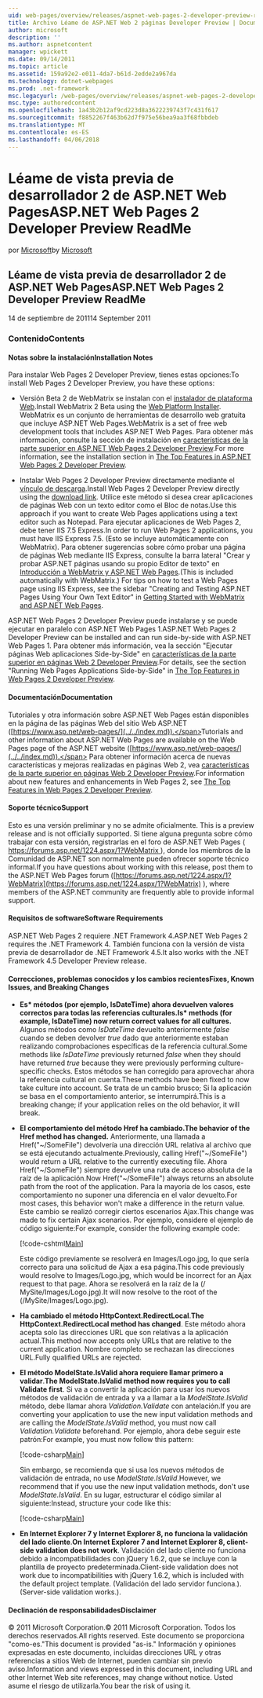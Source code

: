 ```yaml
---
uid: web-pages/overview/releases/aspnet-web-pages-2-developer-preview-readme
title: Archivo Léame de ASP.NET Web 2 páginas Developer Preview | Documentos de Microsoft
author: microsoft
description: ''
ms.author: aspnetcontent
manager: wpickett
ms.date: 09/14/2011
ms.topic: article
ms.assetid: 159a92e2-e011-4da7-b61d-2edde2a967da
ms.technology: dotnet-webpages
ms.prod: .net-framework
msc.legacyurl: /web-pages/overview/releases/aspnet-web-pages-2-developer-preview-readme
msc.type: authoredcontent
ms.openlocfilehash: 1a43b2b12af9cd223d8a3622239743f7c431f617
ms.sourcegitcommit: f8852267f463b62d7f975e56bea9aa3f68fbbdeb
ms.translationtype: MT
ms.contentlocale: es-ES
ms.lasthandoff: 04/06/2018
---
```

<a name="aspnet-web-pages-2-developer-preview-readme"></a><span data-ttu-id="3c04e-102">Léame de vista previa de desarrollador 2 de ASP.NET Web Pages</span><span class="sxs-lookup"><span data-stu-id="3c04e-102">ASP.NET Web Pages 2 Developer Preview ReadMe</span></span>
====================
<span data-ttu-id="3c04e-103">por [Microsoft](https://github.com/microsoft)</span><span class="sxs-lookup"><span data-stu-id="3c04e-103">by [Microsoft](https://github.com/microsoft)</span></span>

## <a name="aspnet-web-pages-2-developer-preview-readme"></a><span data-ttu-id="3c04e-104">Léame de vista previa de desarrollador 2 de ASP.NET Web Pages</span><span class="sxs-lookup"><span data-stu-id="3c04e-104">ASP.NET Web Pages 2 Developer Preview ReadMe</span></span>

<span data-ttu-id="3c04e-105">14 de septiembre de 2011</span><span class="sxs-lookup"><span data-stu-id="3c04e-105">14 September 2011</span></span>

### <a name="contents"></a><span data-ttu-id="3c04e-106">Contenido</span><span class="sxs-lookup"><span data-stu-id="3c04e-106">Contents</span></span>

#### <a id="_Toc303701284"></a>  <span data-ttu-id="3c04e-107">Notas sobre la instalación</span><span class="sxs-lookup"><span data-stu-id="3c04e-107">Installation Notes</span></span>

<span data-ttu-id="3c04e-108">Para instalar Web Pages 2 Developer Preview, tienes estas opciones:</span><span class="sxs-lookup"><span data-stu-id="3c04e-108">To install Web Pages 2 Developer Preview, you have these options:</span></span>

- <span data-ttu-id="3c04e-109">Versión Beta 2 de WebMatrix se instalan con el [instalador de plataforma Web](https://go.microsoft.com/fwlink/?LinkId=226883).</span><span class="sxs-lookup"><span data-stu-id="3c04e-109">Install WebMatrix 2 Beta using the [Web Platform Installer](https://go.microsoft.com/fwlink/?LinkId=226883).</span></span> <span data-ttu-id="3c04e-110">WebMatrix es un conjunto de herramientas de desarrollo web gratuita que incluye ASP.NET Web Pages.</span><span class="sxs-lookup"><span data-stu-id="3c04e-110">WebMatrix is a set of free web development tools that includes ASP.NET Web Pages.</span></span> <span data-ttu-id="3c04e-111">Para obtener más información, consulte la sección de instalación en [características de la parte superior en ASP.NET Web Pages 2 Developer Preview](https://go.microsoft.com/fwlink/?LinkID=227824).</span><span class="sxs-lookup"><span data-stu-id="3c04e-111">For more information, see the installation section in [The Top Features in ASP.NET Web Pages 2 Developer Preview](https://go.microsoft.com/fwlink/?LinkID=227824).</span></span>

- <span data-ttu-id="3c04e-112">Instalar Web Pages 2 Developer Preview directamente mediante el [vínculo de descarga](https://go.microsoft.com/fwlink/?LinkID=226335).</span><span class="sxs-lookup"><span data-stu-id="3c04e-112">Install Web Pages 2 Developer Preview directly using the [download link](https://go.microsoft.com/fwlink/?LinkID=226335).</span></span> <span data-ttu-id="3c04e-113">Utilice este método si desea crear aplicaciones de páginas Web con un texto editor como el Bloc de notas.</span><span class="sxs-lookup"><span data-stu-id="3c04e-113">Use this approach if you want to create Web Pages applications using a text editor such as Notepad.</span></span> <span data-ttu-id="3c04e-114">Para ejecutar aplicaciones de Web Pages 2, debe tener IIS 7.5 Express.</span><span class="sxs-lookup"><span data-stu-id="3c04e-114">In order to run Web Pages 2 applications, you must have IIS Express 7.5.</span></span> <span data-ttu-id="3c04e-115">(Esto se incluye automáticamente con WebMatrix). Para obtener sugerencias sobre cómo probar una página de páginas Web mediante IIS Express, consulte la barra lateral "Crear y probar ASP.NET páginas usando su propio Editor de texto" en [Introducción a WebMatrix y ASP.NET Web Pages](https://go.microsoft.com/fwlink/?LinkId=202889).</span><span class="sxs-lookup"><span data-stu-id="3c04e-115">(This is included automatically with WebMatrix.) For tips on how to test a Web Pages page using IIS Express, see the sidebar "Creating and Testing ASP.NET Pages Using Your Own Text Editor" in [Getting Started with WebMatrix and ASP.NET Web Pages](https://go.microsoft.com/fwlink/?LinkId=202889).</span></span>

<span data-ttu-id="3c04e-116">ASP.NET Web Pages 2 Developer Preview puede instalarse y se puede ejecutar en paralelo con ASP.NET Web Pages 1.</span><span class="sxs-lookup"><span data-stu-id="3c04e-116">ASP.NET Web Pages 2 Developer Preview can be installed and can run side-by-side with ASP.NET Web Pages 1.</span></span> <a id="a"></a><span data-ttu-id="3c04e-117">Para obtener más información, vea la sección "Ejecutar páginas Web aplicaciones Side-by-Side" en [características de la parte superior en páginas Web 2 Developer Preview](https://go.microsoft.com/fwlink/?LinkID=227824).</span><span class="sxs-lookup"><span data-stu-id="3c04e-117">For details, see the section "Running Web Pages Applications Side-by-Side" in [The Top Features in Web Pages 2 Developer Preview](https://go.microsoft.com/fwlink/?LinkID=227824).</span></span>

#### <a id="_Toc303701285"></a>  <span data-ttu-id="3c04e-118">Documentación</span><span class="sxs-lookup"><span data-stu-id="3c04e-118">Documentation</span></span>

<span data-ttu-id="3c04e-119">Tutoriales y otra información sobre ASP.NET Web Pages están disponibles en la página de las páginas Web del sitio Web ASP.NET ([https://www.asp.net/web-pages/](../../index.md)).</span><span class="sxs-lookup"><span data-stu-id="3c04e-119">Tutorials and other information about ASP.NET Web Pages are available on the Web Pages page of the ASP.NET website ([https://www.asp.net/web-pages/](../../index.md)).</span></span> <span data-ttu-id="3c04e-120">Para obtener información acerca de nuevas características y mejoras realizadas en páginas Web 2, vea [características de la parte superior en páginas Web 2 Developer Preview](https://go.microsoft.com/fwlink/?LinkID=227824).</span><span class="sxs-lookup"><span data-stu-id="3c04e-120">For information about new features and enhancements in Web Pages 2, see [The Top Features in Web Pages 2 Developer Preview](https://go.microsoft.com/fwlink/?LinkID=227824).</span></span>

#### <a id="_Toc303701286"></a>  <span data-ttu-id="3c04e-121">Soporte técnico</span><span class="sxs-lookup"><span data-stu-id="3c04e-121">Support</span></span>

<a id="_Toc209852135"></a><span data-ttu-id="3c04e-122"><a id="_Toc255833657"></a> Esto es una versión preliminar y no se admite oficialmente.</span><span class="sxs-lookup"><span data-stu-id="3c04e-122"><a id="_Toc255833657"></a> This is a preview release and is not officially supported.</span></span> <span data-ttu-id="3c04e-123">Si tiene alguna pregunta sobre cómo trabajar con esta versión, registrarlas en el foro de ASP.NET Web Pages ([ https://forums.asp.net/1224.aspx/1?WebMatrix ](https://forums.asp.net/1224.aspx/1?WebMatrix) ), donde los miembros de la Comunidad de ASP.NET son normalmente pueden ofrecer soporte técnico informal.</span><span class="sxs-lookup"><span data-stu-id="3c04e-123">If you have questions about working with this release, post them to the ASP.NET Web Pages forum ([https://forums.asp.net/1224.aspx/1?WebMatrix](https://forums.asp.net/1224.aspx/1?WebMatrix) ), where members of the ASP.NET community are frequently able to provide informal support.</span></span>

#### <a id="_Toc303701287"></a>  <span data-ttu-id="3c04e-124">Requisitos de software</span><span class="sxs-lookup"><span data-stu-id="3c04e-124">Software Requirements</span></span>

<span data-ttu-id="3c04e-125">ASP.NET Web Pages 2 requiere .NET Framework 4.</span><span class="sxs-lookup"><span data-stu-id="3c04e-125">ASP.NET Web Pages 2 requires the .NET Framework 4.</span></span> <span data-ttu-id="3c04e-126">También funciona con la versión de vista previa de desarrollador de .NET Framework 4.5.</span><span class="sxs-lookup"><span data-stu-id="3c04e-126">It also works with the .NET Framework 4.5 Developer Preview release.</span></span>

<a id="_Toc303701288"></a><a id="_Breaking_Changes"></a>

#### <a name="fixes-known-issues-and-breaking-changes"></a><span data-ttu-id="3c04e-127">Correcciones, problemas conocidos y los cambios recientes</span><span class="sxs-lookup"><span data-stu-id="3c04e-127">Fixes, Known Issues, and Breaking Changes</span></span>

<a id="_Toc224729061"></a><a id="_Toc238051347"></a>

- <span data-ttu-id="3c04e-128">**Es\* métodos (por ejemplo, IsDateTime) ahora devuelven valores correctos para todas las referencias culturales.**</span><span class="sxs-lookup"><span data-stu-id="3c04e-128">**Is\* methods (for example, IsDateTime) now return correct values for all cultures.**</span></span> <span data-ttu-id="3c04e-129">Algunos métodos como *IsDateTime* devuelto anteriormente *false* cuando se deben devolver *true* dado que anteriormente estaban realizando comprobaciones específicas de la referencia cultural.</span><span class="sxs-lookup"><span data-stu-id="3c04e-129">Some methods like *IsDateTime* previously returned *false* when they should have returned *true* because they were previously performing culture-specific checks.</span></span> <span data-ttu-id="3c04e-130">Estos métodos se han corregido para aprovechar ahora la referencia cultural en cuenta.</span><span class="sxs-lookup"><span data-stu-id="3c04e-130">These methods have been fixed to now take culture into account.</span></span> <span data-ttu-id="3c04e-131">Se trata de un cambio brusco; Si la aplicación se basa en el comportamiento anterior, se interrumpirá.</span><span class="sxs-lookup"><span data-stu-id="3c04e-131">This is a breaking change; if your application relies on the old behavior, it will break.</span></span>
- <span data-ttu-id="3c04e-132">**El comportamiento del método Href ha cambiado.**</span><span class="sxs-lookup"><span data-stu-id="3c04e-132">**The behavior of the Href method has changed.**</span></span> <span data-ttu-id="3c04e-133">Anteriormente, una llamada a Href("~/SomeFile") devolvería una dirección URL relativa al archivo que se está ejecutando actualmente.</span><span class="sxs-lookup"><span data-stu-id="3c04e-133">Previously, calling Href("~/SomeFile") would return a URL relative to the currently executing file.</span></span> <span data-ttu-id="3c04e-134">Ahora Href("~/SomeFile") siempre devuelve una ruta de acceso absoluta de la raíz de la aplicación.</span><span class="sxs-lookup"><span data-stu-id="3c04e-134">Now Href("~/SomeFile") always returns an absolute path from the root of the application.</span></span> <span data-ttu-id="3c04e-135">Para la mayoría de los casos, este comportamiento no suponer una diferencia en el valor devuelto.</span><span class="sxs-lookup"><span data-stu-id="3c04e-135">For most cases, this behavior won't make a difference in the return value.</span></span> <span data-ttu-id="3c04e-136">Este cambio se realizó corregir ciertos escenarios Ajax.</span><span class="sxs-lookup"><span data-stu-id="3c04e-136">This change was made to fix certain Ajax scenarios.</span></span> <span data-ttu-id="3c04e-137">Por ejemplo, considere el ejemplo de código siguiente:</span><span class="sxs-lookup"><span data-stu-id="3c04e-137">For example, consider the following example code:</span></span> 

    [!code-cshtml[Main](aspnet-web-pages-2-developer-preview-readme/samples/sample1.cshtml)]

    <span data-ttu-id="3c04e-138">Este código previamente se resolverá en Images/Logo.jpg, lo que sería correcto para una solicitud de Ajax a esa página.</span><span class="sxs-lookup"><span data-stu-id="3c04e-138">This code previously would resolve to Images/Logo.jpg, which would be incorrect for an Ajax request to that page.</span></span> <span data-ttu-id="3c04e-139">Ahora se resolverá en la raíz de la (/ MySite/Images/Logo.jpg).</span><span class="sxs-lookup"><span data-stu-id="3c04e-139">It will now resolve to the root of the (/MySite/Images/Logo.jpg).</span></span>
- <span data-ttu-id="3c04e-140">**Ha cambiado el método HttpContext.RedirectLocal**.</span><span class="sxs-lookup"><span data-stu-id="3c04e-140">**The HttpContext.RedirectLocal method has changed**.</span></span> <span data-ttu-id="3c04e-141">Este método ahora acepta solo las direcciones URL que son relativas a la aplicación actual.</span><span class="sxs-lookup"><span data-stu-id="3c04e-141">This method now accepts only URLs that are relative to the current application.</span></span> <span data-ttu-id="3c04e-142">Nombre completo se rechazan las direcciones URL.</span><span class="sxs-lookup"><span data-stu-id="3c04e-142">Fully qualified URLs are rejected.</span></span>
- <span data-ttu-id="3c04e-143">**El método ModelState.IsValid ahora requiere llamar primero a validar**.</span><span class="sxs-lookup"><span data-stu-id="3c04e-143">**The ModelState.IsValid method now requires you to call Validate first**.</span></span> <span data-ttu-id="3c04e-144">Si va a convertir la aplicación para usar los nuevos métodos de validación de entrada y va a llamar a la *ModelState.IsValid* método, debe llamar ahora *Validation.Validate* con antelación.</span><span class="sxs-lookup"><span data-stu-id="3c04e-144">If you are converting your application to use the new input validation methods and are calling the *ModelState.IsValid* method, you must now call *Validation.Validate* beforehand.</span></span> <span data-ttu-id="3c04e-145">Por ejemplo, ahora debe seguir este patrón:</span><span class="sxs-lookup"><span data-stu-id="3c04e-145">For example, you must now follow this pattern:</span></span> 

    [!code-csharp[Main](aspnet-web-pages-2-developer-preview-readme/samples/sample2.cs)]

  <span data-ttu-id="3c04e-146">Sin embargo, se recomienda que si usa los nuevos métodos de validación de entrada, no use *ModelState.IsValid*.</span><span class="sxs-lookup"><span data-stu-id="3c04e-146">However, we recommend that if you use the new input validation methods, don't use *ModelState.IsValid*.</span></span> <span data-ttu-id="3c04e-147">En su lugar, estructurar el código similar al siguiente:</span><span class="sxs-lookup"><span data-stu-id="3c04e-147">Instead, structure your code like this:</span></span> 

    [!code-csharp[Main](aspnet-web-pages-2-developer-preview-readme/samples/sample3.cs)]
- <span data-ttu-id="3c04e-148">**En Internet Explorer 7 y Internet Explorer 8, no funciona la validación del lado cliente**.</span><span class="sxs-lookup"><span data-stu-id="3c04e-148">**On Internet Explorer 7 and Internet Explorer 8, client-side validation does not work**.</span></span> <span data-ttu-id="3c04e-149">Validación del lado cliente no funciona debido a incompatibilidades con jQuery 1.6.2, que se incluye con la plantilla de proyecto predeterminada.</span><span class="sxs-lookup"><span data-stu-id="3c04e-149">Client-side validation does not work due to incompatibilities with jQuery 1.6.2, which is included with the default project template.</span></span> <span data-ttu-id="3c04e-150">(Validación del lado servidor funciona.).</span><span class="sxs-lookup"><span data-stu-id="3c04e-150">(Server-side validation works.).</span></span>

#### <a id="_Toc303701289"></a>  <span data-ttu-id="3c04e-151">Declinación de responsabilidades</span><span class="sxs-lookup"><span data-stu-id="3c04e-151">Disclaimer</span></span>

<span data-ttu-id="3c04e-152">© 2011 Microsoft Corporation.</span><span class="sxs-lookup"><span data-stu-id="3c04e-152">© 2011 Microsoft Corporation.</span></span> <span data-ttu-id="3c04e-153">Todos los derechos reservados.</span><span class="sxs-lookup"><span data-stu-id="3c04e-153">All rights reserved.</span></span> <span data-ttu-id="3c04e-154">Este documento se proporciona "como-es."</span><span class="sxs-lookup"><span data-stu-id="3c04e-154">This document is provided "as-is."</span></span> <span data-ttu-id="3c04e-155">Información y opiniones expresadas en este documento, incluidas direcciones URL y otras referencias a sitios Web de Internet, pueden cambiar sin previo aviso.</span><span class="sxs-lookup"><span data-stu-id="3c04e-155">Information and views expressed in this document, including URL and other Internet Web site references, may change without notice.</span></span> <span data-ttu-id="3c04e-156">Usted asume el riesgo de utilizarla.</span><span class="sxs-lookup"><span data-stu-id="3c04e-156">You bear the risk of using it.</span></span>
